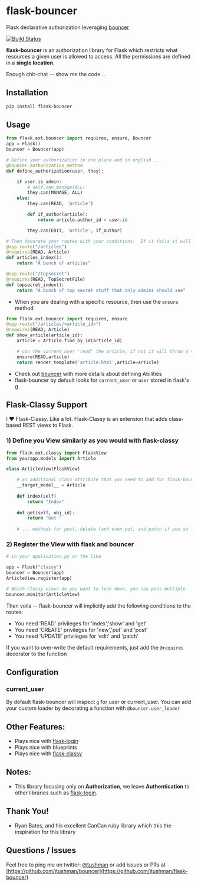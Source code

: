 flask-bouncer
=============

Flask declarative authorization leveraging [bouncer](https://github.com/jtushman/bouncer)

[![Build Status](https://travis-ci.org/jtushman/flask-bouncer.svg?branch=master)](https://travis-ci.org/jtushman/flask-bouncer)

**flask-bouncer** is an authorization library for Flask which restricts what resources a given user is allowed to access.  All the permissions are defined in a **single location**.

Enough chit-chat -- show me the code ...


## Installation

```bash
pip install flask-bouncer
```

## Usage

```python
from flask.ext.bouncer import requires, ensure, Bouncer
app = Flask()
bouncer = Bouncer(app)

# Define your authorization in one place and in english ...
@bouncer.authorization_method
def define_authorization(user, they):

    if user.is_admin:
        # self.can_manage(ALL)
        they.can(MANAGE, ALL)
    else:
        they.can(READ, 'Article')

        def if_author(article):
            return article.author_id = user.id

        they.can(EDIT, 'Article', if_author)

# Then decorate your routes with your conditions.  If it fails it will throw a 401
@app.route("/articles")
@requires(READ, Article)
def articles_index():
    return "A bunch of articles"

@app.route("/topsecret")
@requires(READ, TopSecretFile)
def topsecret_index():
    return "A bunch of top secret stuff that only admins should see"
```

* When you are dealing with a specific resource, then use the `ensure` method

```python
from flask.ext.bouncer import requires, ensure
@app.route("/articles/<article_id>")
@requires(READ, Article)
def show_article(article_id):
    article = Article.find_by_id(article_id)

    # can the current user 'read' the article, if not it will throw a 401
    ensure(READ,article)
    return render_template('article.html',article=article)
```


* Check out [bouncer](https://github.com/jtushman/bouncer) with more details about defining Abilities
* flask-bouncer by default looks for `current_user` or `user` stored in flask's [g](http://flask.pocoo.org/docs/api/#flask.g)

## Flask-Classy Support
I ❤ Flask-Classy. Like a lot.  Flask-Classy is an extension that adds class-based REST views to Flask.

### 1) Define you View similarly as you would with flask-classy

```python
from flask.ext.classy import FlaskView
from yourapp.models import Article

class ArticleView(FlaskView)

	# an additional class attribute that you need to add for flask-bouncer
	__target_model__ = Article
	
	def index(self)
		return "Index"
		
	def get(self, obj_id):
		return "Get "
		
	# ... methods for post, delete (and even put, and patch if you so like		
```

### 2) Register the View with flask and bouncer


```python
# in your application.py or the like

app = Flask("classy")
bouncer = Bouncer(app)
ArticleView.register(app)

# Which classy views do you want to lock down, you can pass multiple
bouncer.monitor(ArticleView)

```

Then voila -- flask-bouncer will implicitly add the following conditions to the routes:

* You need 'READ' privileges for 'index','show' and 'get'
* You need 'CREATE' privileges for 'new','put' and 'post'
* You need 'UPDATE' privileges for 'edit' and 'patch'

If you want to over-write the default requirements, just add the `@requires` decorator to the function

## Configuration

### current_user
By default flask-bouncer will inspect `g` for user or current_user.  You can add your custom loader by decorating a
function with `@bouncer.user_loader`


## Other Features:

* Plays nice with [flask-login](http://flask-login.readthedocs.org/en/latest/)
* Plays nice with blueprints
* Plays nice with [flask-classy](https://pythonhosted.org/Flask-Classy/)

## Notes:

* This library focusing only on **Authorization**, we leave **Authentication** to other libraries such as [flask-login](http://flask-login.readthedocs.org/en/latest/).

## Thank You!

* Ryan Bates, and his excellent CanCan ruby library which this the inspiration for this library




## Questions / Issues
Feel free to ping me on twitter: [@tushman](http://twitter.com/tushman) or add issues or PRs at [https://github.com/jtushman/bouncer](https://github.com/jtushman/flask-bouncer)
